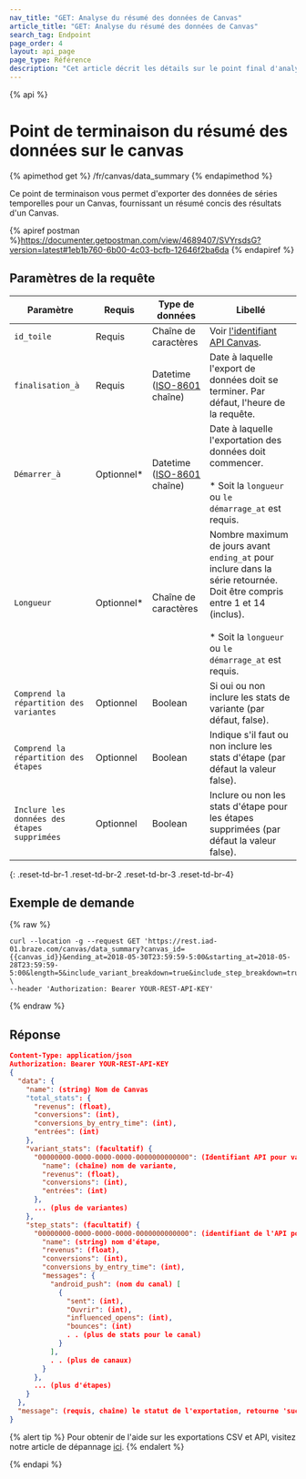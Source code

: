 ```yaml
---
nav_title: "GET: Analyse du résumé des données de Canvas"
article_title: "GET: Analyse du résumé des données de Canvas"
search_tag: Endpoint
page_order: 4
layout: api_page
page_type: Référence
description: "Cet article décrit les détails sur le point final d'analyse des données de Canvas ."
---
```


{% api %}
# Point de terminaison du résumé des données sur le canvas
{% apimethod get %}
/fr/canvas/data_summary
{% endapimethod %}

Ce point de terminaison vous permet d'exporter des données de séries temporelles pour un Canvas, fournissant un résumé concis des résultats d'un Canvas.

{% apiref postman %}https://documenter.getpostman.com/view/4689407/SVYrsdsG?version=latest#1eb1b760-6b00-4c03-bcfb-12646f2ba6da {% endapiref %}

## Paramètres de la requête

| Paramètre                                   | Requis     | Type de données                                                                | Libellé                                                                                                                                                                                             |
| ------------------------------------------- | ---------- | ------------------------------------------------------------------------------ | --------------------------------------------------------------------------------------------------------------------------------------------------------------------------------------------------- |
| `id_toile`                                  | Requis     | Chaîne de caractères                                                           | Voir [l'identifiant API Canvas]({{site.baseurl}}/api/identifier_types/).                                                                                                                            |
| `finalisation_à`                            | Requis     | Datetime <br>([ISO-8601](https://en.wikipedia.org/wiki/ISO_8601) chaîne) | Date à laquelle l'export de données doit se terminer. Par défaut, l'heure de la requête.                                                                                                            |
| `Démarrer_à`                                | Optionnel* | Datetime <br>([ISO-8601](https://en.wikipedia.org/wiki/ISO_8601) chaîne) | Date à laquelle l'exportation des données doit commencer. <br><br>* Soit la `longueur` ou `le démarrage_at` est requis.                                                                 |
| `Longueur`                                  | Optionnel* | Chaîne de caractères                                                           | Nombre maximum de jours avant `ending_at` pour inclure dans la série retournée. Doit être compris entre 1 et 14 (inclus). <br><br>* Soit la `longueur` ou `le démarrage_at` est requis. |
| `Comprend la répartition des variantes`     | Optionnel  | Boolean                                                                        | Si oui ou non inclure les stats de variante (par défaut, false).                                                                                                                                    |
| `Comprend la répartition des étapes`        | Optionnel  | Boolean                                                                        | Indique s'il faut ou non inclure les stats d'étape (par défaut la valeur false).                                                                                                                    |
| `Inclure les données des étapes supprimées` | Optionnel  | Boolean                                                                        | Inclure ou non les stats d'étape pour les étapes supprimées (par défaut la valeur false).                                                                                                           |
{: .reset-td-br-1 .reset-td-br-2 .reset-td-br-3  .reset-td-br-4}

## Exemple de demande
{% raw %}
```
curl --location -g --request GET 'https://rest.iad-01.braze.com/canvas/data_summary?canvas_id={{canvas_id}}&ending_at=2018-05-30T23:59:59-5:00&starting_at=2018-05-28T23:59:59-5:00&length=5&include_variant_breakdown=true&include_step_breakdown=true&include_deleted_step_data=true' \
--header 'Authorization: Bearer YOUR-REST-API-KEY'
```
{% endraw %}

## Réponse

```json
Content-Type: application/json
Authorization: Bearer YOUR-REST-API-KEY
{
  "data": {
    "name": (string) Nom de Canvas
    "total_stats": {
      "revenus": (float),
      "conversions": (int),
      "conversions_by_entry_time": (int),
      "entrées": (int)
    },
    "variant_stats": (facultatif) {
      "00000000-0000-0000-0000-0000000000000": (Identifiant API pour variant) {
        "name": (chaîne) nom de variante,
        "revenus": (float),
        "conversions": (int),
        "entrées": (int)
      },
      ... (plus de variantes)
    },
    "step_stats": (facultatif) {
      "00000000-0000-0000-0000-0000000000000": (identifiant de l'API pour l'étape) {
        "name": (string) nom d'étape,
        "revenus": (float),
        "conversions": (int),
        "conversions_by_entry_time": (int),
        "messages": {
          "android_push": (nom du canal) [
            {
              "sent": (int),
              "Ouvrir": (int),
              "influenced_opens": (int),
              "bounces": (int)
              . . (plus de stats pour le canal)
            }
          ],
          . . (plus de canaux)
        }
      },
      ... (plus d'étapes)
    }
  },
  "message": (requis, chaîne) le statut de l'exportation, retourne 'success' quand complété sans erreurs
}
```
{% alert tip %}
Pour obtenir de l'aide sur les exportations CSV et API, visitez notre article de dépannage [ici]({{site.baseurl}}/user_guide/data_and_analytics/export_braze_data/export_troubleshooting/).
{% endalert %}

{% endapi %}
